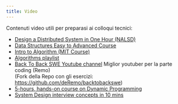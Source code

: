 ```yaml
---
title: Video
---
```


Contenuti video utili per preparasi ai colloqui tecnici:

- [Design a Distributed System in One Hour (NALSD)](https://www.youtube.com/watch?v=bOXkgMuVuYY)
- [Data Structures Easy to Advanced Course](https://www.youtube.com/watch?v=RBSGKlAvoiM)
- [Intro to Algorithm (MIT Course)](https://www.youtube.com/playlist?list=PLUl4u3cNGP63EdVPNLG3ToM6LaEUuStEY)
- [Algorithms playlist](https://www.youtube.com/playlist?list=PLDN4rrl48XKpZkf03iYFl-O29szjTrs_O)
- [Back To Back SWE Youtube channel](https://www.youtube.com/channel/UCmJz2DV1a3yfgrR7GqRtUUA) Miglior youtuber per la parte coding (Remo) <br />
  (Fork della Repo con gli esercizi: https://github.com/deRemo/backtobackswe)
- [5-hours, hands-on course on Dynamic Programming ](https://www.youtube.com/watch?v=oBt53YbR9Kk)
- [System Design interview concepts in 10 mins](https://www.youtube.com/watch?v=REB_eGHK_P4)
